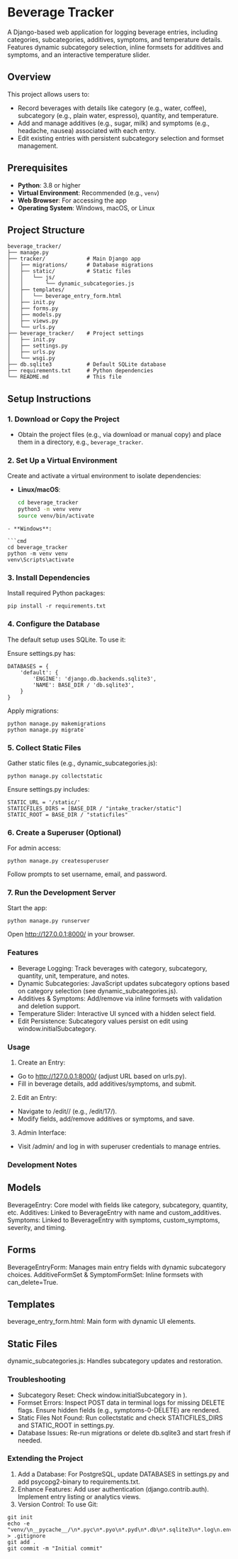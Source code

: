 # Beverage Tracker

A Django-based web application for logging beverage entries, including categories, subcategories, additives, symptoms, and temperature details. Features dynamic subcategory selection, inline formsets for additives and symptoms, and an interactive temperature slider.

## Overview

This project allows users to:
- Record beverages with details like category (e.g., water, coffee), subcategory (e.g., plain water, espresso), quantity, and temperature.
- Add and manage additives (e.g., sugar, milk) and symptoms (e.g., headache, nausea) associated with each entry.
- Edit existing entries with persistent subcategory selection and formset management.

## Prerequisites

- **Python**: 3.8 or higher
- **Virtual Environment**: Recommended (e.g., `venv`)
- **Web Browser**: For accessing the app
- **Operating System**: Windows, macOS, or Linux

## Project Structure
```
beverage_tracker/
├── manage.py
├── tracker/             # Main Django app
│   ├── migrations/      # Database migrations
│   ├── static/          # Static files
│   │   └── js/
│   │       └── dynamic_subcategories.js
│   ├── templates/
│   │   └── beverage_entry_form.html
│   ├── init.py
│   ├── forms.py
│   ├── models.py
│   ├── views.py
│   └── urls.py
├── beverage_tracker/    # Project settings
│   ├── init.py
│   ├── settings.py
│   ├── urls.py
│   └── wsgi.py
├── db.sqlite3           # Default SQLite database
├── requirements.txt     # Python dependencies
└── README.md            # This file

```







## Setup Instructions

### 1. Download or Copy the Project
- Obtain the project files (e.g., via download or manual copy) and place them in a directory, e.g., `beverage_tracker`.

### 2. Set Up a Virtual Environment
Create and activate a virtual environment to isolate dependencies:
- **Linux/macOS**:
  ```bash
  cd beverage_tracker
  python3 -m venv venv
  source venv/bin/activate
```
- **Windows**:

```cmd
cd beverage_tracker
python -m venv venv
venv\Scripts\activate
```

### 3. Install Dependencies
Install required Python packages:
```
pip install -r requirements.txt
```

### 4. Configure the Database
The default setup uses SQLite. To use it:

Ensure settings.py has:
```
DATABASES = {
    'default': {
        'ENGINE': 'django.db.backends.sqlite3',
        'NAME': BASE_DIR / 'db.sqlite3',
    }
}

```
Apply migrations:
```
python manage.py makemigrations
python manage.py migrate`
```

### 5. Collect Static Files
Gather static files (e.g., dynamic_subcategories.js):

```
python manage.py collectstatic
```

Ensure settings.py includes:

```
STATIC_URL = '/static/'
STATICFILES_DIRS = [BASE_DIR / "intake_tracker/static"]
STATIC_ROOT = BASE_DIR / "staticfiles"
```

### 6. Create a Superuser (Optional)
For admin access:

```
python manage.py createsuperuser
```
Follow prompts to set username, email, and password.

### 7. Run the Development Server
Start the app:
```
python manage.py runserver
```

Open http://127.0.0.1:8000/ in your browser.


### Features
- Beverage Logging: Track beverages with category, subcategory, quantity, unit, temperature, and notes.
- Dynamic Subcategories: JavaScript updates subcategory options based on category selection (see dynamic_subcategories.js).
- Additives & Symptoms: Add/remove via inline formsets with validation and deletion support.
- Temperature Slider: Interactive UI synced with a hidden select field.
- Edit Persistence: Subcategory values persist on edit using window.initialSubcategory.

### Usage
1. Create an Entry:
- Go to http://127.0.0.1:8000/ (adjust URL based on urls.py).
- Fill in beverage details, add additives/symptoms, and submit.
2. Edit an Entry:
- Navigate to /edit/<pk>/ (e.g., /edit/17/).
- Modify fields, add/remove additives or symptoms, and save.
3. Admin Interface:
- Visit /admin/ and log in with superuser credentials to manage entries.

### Development Notes
## Models
BeverageEntry: Core model with fields like category, subcategory, quantity, etc.
Additives: Linked to BeverageEntry with name and custom_additives.
Symptoms: Linked to BeverageEntry with symptoms, custom_symptoms, severity, and timing.
## Forms
BeverageEntryForm: Manages main entry fields with dynamic subcategory choices.
AdditiveFormSet & SymptomFormSet: Inline formsets with can_delete=True.
## Templates
beverage_entry_form.html: Main form with dynamic UI elements.
## Static Files
dynamic_subcategories.js: Handles subcategory updates and restoration.

### Troubleshooting
- Subcategory Reset:
Check window.initialSubcategory in <script> tag of beverage_entry_form.html.
Verify dynamic_subcategories.js is loaded (<script src="{% static 'js/dynamic_subcategories.js' %}"></script>).
- Formset Errors:
Inspect POST data in terminal logs for missing DELETE flags.
Ensure hidden fields (e.g., symptoms-0-DELETE) are rendered.
- Static Files Not Found:
Run collectstatic and check STATICFILES_DIRS and STATIC_ROOT in settings.py.
- Database Issues:
Re-run migrations or delete db.sqlite3 and start fresh if needed.


### Extending the Project
1. Add a Database:
For PostgreSQL, update DATABASES in settings.py and add psycopg2-binary to requirements.txt.
2. Enhance Features:
Add user authentication (django.contrib.auth).
Implement entry listing or analytics views.
3. Version Control:
To use Git:
```
git init
echo -e "venv/\n__pycache__/\n*.pyc\n*.pyo\n*.pyd\n*.db\n*.sqlite3\n*.log\n.env\nstaticfiles/" > .gitignore
git add .
git commit -m "Initial commit"

```


